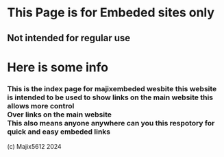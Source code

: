 <h1>This Page is for Embeded sites only</h1>
<h2> Not intended for regular use</h2>

<h1> Here is some info</h1>
<h3> This is the index page for majixembeded wesbite this website<br>is intended to be used to show links on the main website this allows more control<br>Over links on the main website<br>This also means anyone anywhere can you this respotory for quick and easy embeded links</h3>

(c) Majix5612 2024
